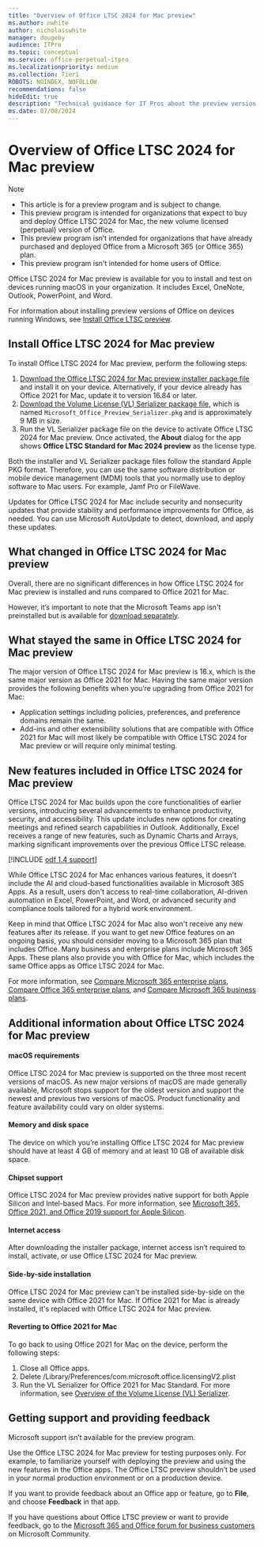 ```yaml
---
title: "Overview of Office LTSC 2024 for Mac preview"
ms.author: nwhite
author: nicholasswhite
manager: dougeby
audience: ITPro
ms.topic: conceptual
ms.service: office-perpetual-itpro
ms.localizationpriority: medium
ms.collection: Tier1
ROBOTS: NOINDEX, NOFOLLOW
recommendations: false
hideEdit: true
description: "Technical guidance for IT Pros about the preview version of Office LTSC 2024 for Mac"
ms.date: 07/08/2024
---
```


# Overview of Office LTSC 2024 for Mac preview

> [!NOTE]
> - This article is for a preview program and is subject to change.
> - This preview program is intended for organizations that expect to buy and deploy Office LTSC 2024 for Mac, the new volume licensed (perpetual) version of Office.
> - This preview program isn’t intended for organizations that have already purchased and deployed Office from a Microsoft 365 (or Office 365) plan.
> - This preview program isn't intended for home users of Office.

Office LTSC 2024 for Mac preview is available for you to install and test on devices running macOS in your organization. It includes Excel, OneNote, Outlook, PowerPoint, and Word.

For information about installing preview versions of Office on devices running Windows, see [Install Office LTSC preview](install-ltsc-preview.md).

## Install Office LTSC 2024 for Mac preview

To install Office LTSC 2024 for Mac preview, perform the following steps:

1. [Download the Office LTSC 2024 for Mac preview installer package file](https://go.microsoft.com/fwlink/p/?linkid=2245162) and install it on your device. Alternatively, if your device already has Office 2021 for Mac, update it to version 16.84 or later.
2. [Download the Volume License (VL) Serializer package file](https://go.microsoft.com/fwlink/?linkid=2261988), which is named `Microsoft_Office_Preview_Serializer.pkg` and is approximately 9 MB in size.
3. Run the VL Serializer package file on the device to activate Office LTSC 2024 for Mac preview. Once activated, the **About** dialog for the app shows **Office LTSC Standard for Mac 2024 preview** as the license type.

Both the installer and VL Serializer package files follow the standard Apple PKG format. Therefore, you can use the same software distribution or mobile device management (MDM) tools that you normally use to deploy software to Mac users. For example, Jamf Pro or FileWave.

Updates for Office LTSC 2024 for Mac include security and nonsecurity updates that provide stability and performance improvements for Office, as needed. You can use Microsoft AutoUpdate to detect, download, and apply these updates.

## What changed in Office LTSC 2024 for Mac preview

Overall, there are no significant differences in how Office LTSC 2024 for Mac preview is installed and runs compared to Office 2021 for Mac.

However, it’s important to note that the Microsoft Teams app isn't preinstalled but is available for [download separately](https://www.microsoft.com/microsoft-teams/download-app).

## What stayed the same in Office LTSC 2024 for Mac preview

The major version of Office LTSC 2024 for Mac preview is 16.x, which is the same major version as Office 2021 for Mac. Having the same major version provides the following benefits when you’re upgrading from Office 2021 for Mac:

- Application settings including policies, preferences, and preference domains remain the same.
- Add-ins and other extensibility solutions that are compatible with Office 2021 for Mac will most likely be compatible with Office LTSC 2024 for Mac preview or will require only minimal testing.

## New features included in Office LTSC 2024 for Mac preview

Office LTSC 2024 for Mac builds upon the core functionalities of earlier versions, introducing several advancements to enhance productivity, security, and accessibility. This update includes new options for creating meetings and refined search capabilities in Outlook. Additionally, Excel receives a range of new features, such as Dynamic Charts and Arrays, marking significant improvements over the previous Office LTSC release.

<!--Using include for odf 1.4 support-->
[!INCLUDE [odf 1.4 support](../../includes/odf-1-4-support-office-ltsc-preview.md)]

While Office LTSC 2024 for Mac enhances various features, it doesn't include the AI and cloud-based functionalities available in Microsoft 365 Apps. As a result, users don't access to real-time collaboration, AI-driven automation in Excel, PowerPoint, and Word, or advanced security and compliance tools tailored for a hybrid work environment. 

Keep in mind that Office LTSC 2024 for Mac also won't receive any new features after its release. If you want to get new Office features on an ongoing basis, you should consider moving to a Microsoft 365 plan that includes Office. Many business and enterprise plans include Microsoft 365 Apps. These plans also provide you with Office for Mac, which includes the same Office apps as Office LTSC 2024 for Mac. 

For more information, see [Compare Microsoft 365 enterprise plans](https://www.microsoft.com/microsoft-365/compare-microsoft-365-enterprise-plans), [Compare Office 365 enterprise plans](https://www.microsoft.com/microsoft-365/enterprise/compare-office-365-plans), and [Compare Microsoft 365 business plans](https://www.microsoft.com/microsoft-365/business/compare-all-microsoft-365-business-products).

## Additional information about Office LTSC 2024 for Mac preview

#### macOS requirements
Office LTSC 2024 for Mac preview is supported on the three most recent versions of macOS. As new major versions of macOS are made generally available, Microsoft stops support for the oldest version and support the newest and previous two versions of macOS. Product functionality and feature availability could vary on older systems.

#### Memory and disk space
The device on which you’re installing Office LTSC 2024 for Mac preview should have at least 4 GB of memory and at least 10 GB of available disk space.

#### Chipset support
Office LTSC 2024 for Mac preview provides native support for both Apple Silicon and Intel-based Macs. For more information, see [Microsoft 365, Office 2021, and Office 2019 support for Apple Silicon](https://support.microsoft.com/office/c55b603e-14a6-4b69-bdc0-2bb4c9a36834).

#### Internet access
After downloading the installer package, internet access isn’t required to install, activate, or use Office LTSC 2024 for Mac preview.

#### Side-by-side installation
Office LTSC 2024 for Mac preview can't be installed side-by-side on the same device with Office 2021 for Mac. If Office 2021 for Mac is already installed, it's replaced with Office LTSC 2024 for Mac preview.

#### Reverting to Office 2021 for Mac
To go back to using Office 2021 for Mac on the device, perform the following steps:
1. Close all Office apps.
2. Delete /Library/Preferences/com.microsoft.office.licensingV2.plist
3. Run the VL Serializer for Office 2021 for Mac Standard. For more information, see [Overview of the Volume License (VL) Serializer](/microsoft-365-apps/mac/volume-license-serializer).

## Getting support and providing feedback

Microsoft support isn’t available for the preview program.

Use the Office LTSC 2024 for Mac preview for testing purposes only. For example, to familiarize yourself with deploying the preview and using the new features in the Office apps. The Office LTSC preview shouldn’t be used in your normal production environment or on a production device.

If you want to provide feedback about an Office app or feature, go to **File**, and choose **Feedback** in that app.

If you have questions about Office LTSC preview or want to provide feedback, go to the [Microsoft 365 and Office forum for business customers](https://answers.microsoft.com/lang/msoffice/forum/msoffice_OfB) on Microsoft Community.
